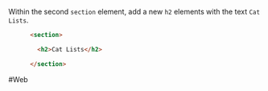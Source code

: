 Within the second `section` element, add a new `h2` elements with the text `Cat Lists`. 

```html
      <section>

        <h2>Cat Lists</h2>

      </section>
```



#Web

